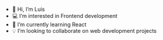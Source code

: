 - 👋 Hi, I’m Luis
- 💻 I’m interested in Frontend development
- 🌱 I’m currently learning React
- 💡 I’m looking to collaborate on web development projects

<!---
lsxmz/lsxmz is a ✨ special ✨ repository because its `README.md` (this file) appears on your GitHub profile.
You can click the Preview link to take a look at your changes.
--->
